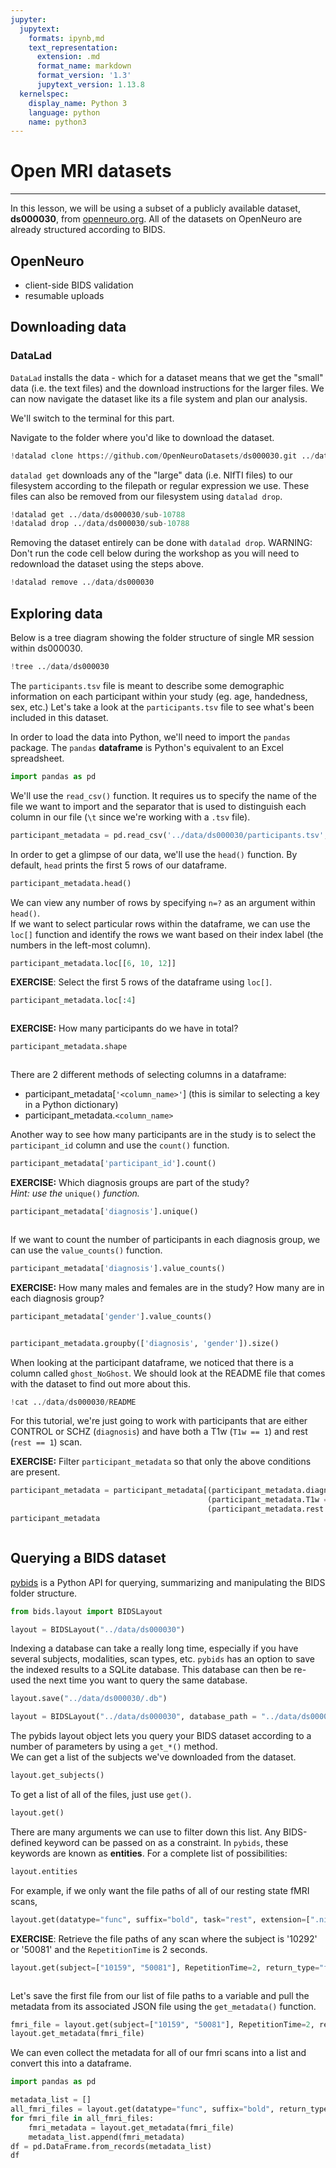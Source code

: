 ```yaml
---
jupyter:
  jupytext:
    formats: ipynb,md
    text_representation:
      extension: .md
      format_name: markdown
      format_version: '1.3'
      jupytext_version: 1.13.8
  kernelspec:
    display_name: Python 3
    language: python
    name: python3
---
```


# Open MRI datasets

---

In this lesson, we will be using a subset of a publicly available dataset, **ds000030**, from [openneuro.org](https://openneuro.org/datasets/ds000030). All of the datasets on OpenNeuro are already structured according to BIDS.


## OpenNeuro

- client-side BIDS validation
- resumable uploads


## Downloading data

### DataLad

`DataLad` installs the data - which for a dataset means that we get the "small" data (i.e. the text files) and the download instructions for the larger files. We can now navigate the dataset like its a file system and plan our analysis.

We'll switch to the terminal for this part.

Navigate to the folder where you'd like to download the dataset.

```python
!datalad clone https://github.com/OpenNeuroDatasets/ds000030.git ../data/ds000030
```

`datalad get` downloads any of the "large" data (i.e. NIfTI files) to our filesystem according to the filepath or regular expression we use. These files can also be removed from our filesystem using `datalad drop`.

```python
!datalad get ../data/ds000030/sub-10788
!datalad drop ../data/ds000030/sub-10788
```

Removing the dataset entirely can be done with `datalad drop`. WARNING: Don't run the code cell below during the workshop as you will need to redownload the dataset using the steps above.

```python
!datalad remove ../data/ds000030
```

## Exploring data

Below is a tree diagram showing the folder structure of single MR session within ds000030.

```python
!tree ../data/ds000030
```

The `participants.tsv` file is meant to describe some demographic information on each participant within your study (eg. age, handedness, sex, etc.) Let's take a look at the `participants.tsv` file to see what's been included in this dataset.

In order to load the data into Python, we'll need to import the `pandas` package. The `pandas` **dataframe** is Python's equivalent to an Excel spreadsheet.

```python
import pandas as pd
```

We'll use the `read_csv()` function. It requires us to specify the name of the file we want to import and the separator that is used to distinguish each column in our file (`\t` since we're working with a `.tsv` file).

```python
participant_metadata = pd.read_csv('../data/ds000030/participants.tsv', sep='\t')
```

In order to get a glimpse of our data, we'll use the `head()` function. By default, `head` prints the first 5 rows of our dataframe.

```python
participant_metadata.head()
```

We can view any number of rows by specifying `n=?` as an argument within `head()`.  
If we want to select particular rows within the dataframe, we can use the `loc[]` function and identify the rows we want based on their index label (the numbers in the left-most column).

```python
participant_metadata.loc[[6, 10, 12]]
```

**EXERCISE**: Select the first 5 rows of the dataframe using `loc[]`.

```python solution2="hidden"
participant_metadata.loc[:4]
```

```python

```

**EXERCISE:** How many participants do we have in total?

```python solution2="hidden"
participant_metadata.shape
```

```python

```

There are 2 different methods of selecting columns in a dataframe:  
*  participant_metadata[`'<column_name>'`] (this is similar to selecting a key in a Python dictionary)  
*  participant_metadata.`<column_name>`  


Another way to see how many participants are in the study is to select the `participant_id` column and use the `count()` function.

```python
participant_metadata['participant_id'].count()
```

**EXERCISE:** Which diagnosis groups are part of the study?  
*Hint: use the* `unique()` *function.*

```python solution2="hidden"
participant_metadata['diagnosis'].unique()
```

```python

```

If we want to count the number of participants in each diagnosis group, we can use the `value_counts()` function.

```python
participant_metadata['diagnosis'].value_counts()
```

**EXERCISE:** How many males and females are in the study? How many are in each diagnosis group?

```python solution2="hidden"
participant_metadata['gender'].value_counts()
```

```python

```

```python
participant_metadata.groupby(['diagnosis', 'gender']).size()
```

When looking at the participant dataframe, we noticed that there is a column called `ghost_NoGhost`. We should look at the README file that comes with the dataset to find out more about this.

```python
!cat ../data/ds000030/README
```

For this tutorial, we're just going to work with participants that are either CONTROL or SCHZ (`diagnosis`) and have both a T1w (`T1w == 1`) and rest (`rest == 1`) scan.

**EXERCISE:** Filter `participant_metadata` so that only the above conditions are present.

```python solution2="hidden"
participant_metadata = participant_metadata[(participant_metadata.diagnosis.isin(['CONTROL', 'SCHZ'])) & 
                                            (participant_metadata.T1w == 1) & 
                                            (participant_metadata.rest == 1)]
participant_metadata
```

```python

```

## Querying a BIDS dataset


[pybids](https://bids-standard.github.io/pybids/) is a Python API for querying, summarizing and manipulating the BIDS folder structure.

```python
from bids.layout import BIDSLayout
```

```python
layout = BIDSLayout("../data/ds000030")
```

Indexing a database can take a really long time, especially if you have several subjects, modalities, scan types, etc. `pybids` has an option to save the indexed results to a SQLite database. This database can then be re-used the next time you want to query the same database.

```python
layout.save("../data/ds000030/.db")
```

```python
layout = BIDSLayout("../data/ds000030", database_path = "../data/ds000030/.db")
```

The pybids layout object lets you query your BIDS dataset according to a number of parameters by using a `get_*()` method.  
We can get a list of the subjects we've downloaded from the dataset.

```python
layout.get_subjects()
```

To get a list of all of the files, just use `get()`. 

```python
layout.get()
```

There are many arguments we can use to filter down this list. Any BIDS-defined keyword can be passed on as a constraint. In `pybids`, these keywords are known as **entities**. For a complete list of possibilities:

```python
layout.entities
```

For example, if we only want the file paths of all of our resting state fMRI scans,

```python
layout.get(datatype="func", suffix="bold", task="rest", extension=[".nii.gz"], return_type="file")
```

**EXERCISE**: Retrieve the file paths of any scan where the subject is '10292' or '50081' and the `RepetitionTime` is 2 seconds.

```python solution2="hidden"
layout.get(subject=["10159", "50081"], RepetitionTime=2, return_type="file")
```

```python

```

Let's save the first file from our list of file paths to a variable and pull the metadata from its associated JSON file using the `get_metadata()` function.

```python
fmri_file = layout.get(subject=["10159", "50081"], RepetitionTime=2, return_type="file")[0]
layout.get_metadata(fmri_file)
```

We can even collect the metadata for all of our fmri scans into a list and convert this into a dataframe.

```python
import pandas as pd

metadata_list = []
all_fmri_files = layout.get(datatype="func", suffix="bold", return_type="file", extension=[".nii.gz"])
for fmri_file in all_fmri_files:
    fmri_metadata = layout.get_metadata(fmri_file)
    metadata_list.append(fmri_metadata)
df = pd.DataFrame.from_records(metadata_list)
df
```

